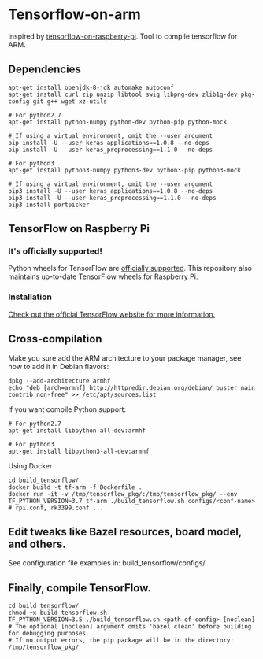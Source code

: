 # Tensorflow-on-arm

Inspired by [tensorflow-on-raspberry-pi](https://github.com/samjabrahams/tensorflow-on-raspberry-pi).
Tool to compile tensorflow for ARM.

## Dependencies
```shell
apt-get install openjdk-8-jdk automake autoconf
apt-get install curl zip unzip libtool swig libpng-dev zlib1g-dev pkg-config git g++ wget xz-utils

# For python2.7
apt-get install python-numpy python-dev python-pip python-mock

# If using a virtual environment, omit the --user argument
pip install -U --user keras_applications==1.0.8 --no-deps
pip install -U --user keras_preprocessing==1.1.0 --no-deps

# For python3
apt-get install python3-numpy python3-dev python3-pip python3-mock

# If using a virtual environment, omit the --user argument
pip3 install -U --user keras_applications==1.0.8 --no-deps
pip3 install -U --user keras_preprocessing==1.1.0 --no-deps
pip3 install portpicker
```

## TensorFlow on Raspberry Pi

### It's officially supported!

Python wheels for TensorFlow are [officially supported](https://medium.com/tensorflow/tensorflow-1-9-officially-supports-the-raspberry-pi-b91669b0aa0). This repository also maintains up-to-date TensorFlow wheels for Raspberry Pi.

### Installation
[Check out the official TensorFlow website for more information.](https://www.tensorflow.org/install/install_raspbian)


## Cross-compilation
Make you sure add the ARM architecture to your package manager, see how to add it in Debian flavors:
```shell
dpkg --add-architecture armhf
echo "deb [arch=armhf] http://httpredir.debian.org/debian/ buster main contrib non-free" >> /etc/apt/sources.list
```
If you want compile Python support:
```shell
# For python2.7
apt-get install libpython-all-dev:armhf

# For python3
apt-get install libpython3-all-dev:armhf
```
Using Docker
```shell
cd build_tensorflow/
docker build -t tf-arm -f Dockerfile .
docker run -it -v /tmp/tensorflow_pkg/:/tmp/tensorflow_pkg/ --env TF_PYTHON_VERSION=3.7 tf-arm ./build_tensorflow.sh configs/<conf-name> # rpi.conf, rk3399.conf ...
```

## Edit tweaks like Bazel resources, board model, and others.
See configuration file examples in: build_tensorflow/configs/

## Finally, compile TensorFlow.
```shell
cd build_tensorflow/
chmod +x build_tensorflow.sh
TF_PYTHON_VERSION=3.5 ./build_tensorflow.sh <path-of-config> [noclean]
# The optional [noclean] argument omits 'bazel clean' before building for debugging purposes.
# If no output errors, the pip package will be in the directory: /tmp/tensorflow_pkg/
```
